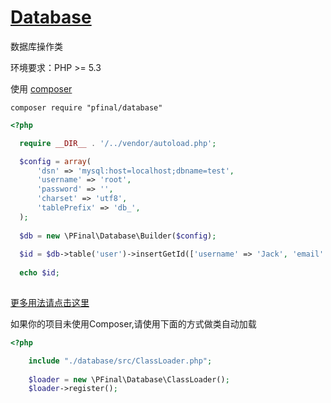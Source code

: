 # [Database](http://pfinal.cn)

数据库操作类

环境要求：PHP >= 5.3

使用 [composer](https://getcomposer.org/)

  ```shell
  composer require "pfinal/database"
  ```

  ```php
<?php

    require __DIR__ . '/../vendor/autoload.php';

    $config = array(
        'dsn' => 'mysql:host=localhost;dbname=test',
        'username' => 'root',
        'password' => '',
        'charset' => 'utf8',
        'tablePrefix' => 'db_',
    );
    
    $db = new \PFinal\Database\Builder($config);
    
    $id = $db->table('user')->insertGetId(['username' => 'Jack', 'email' => 'jack@gmail.com']);
    
    echo $id;
    
  ```

[更多用法请点击这里](doc/index.md)


如果你的项目未使用Composer,请使用下面的方式做类自动加载

```php
<?php

    include "./database/src/ClassLoader.php";
    
    $loader = new \PFinal\Database\ClassLoader();
    $loader->register();
        
```